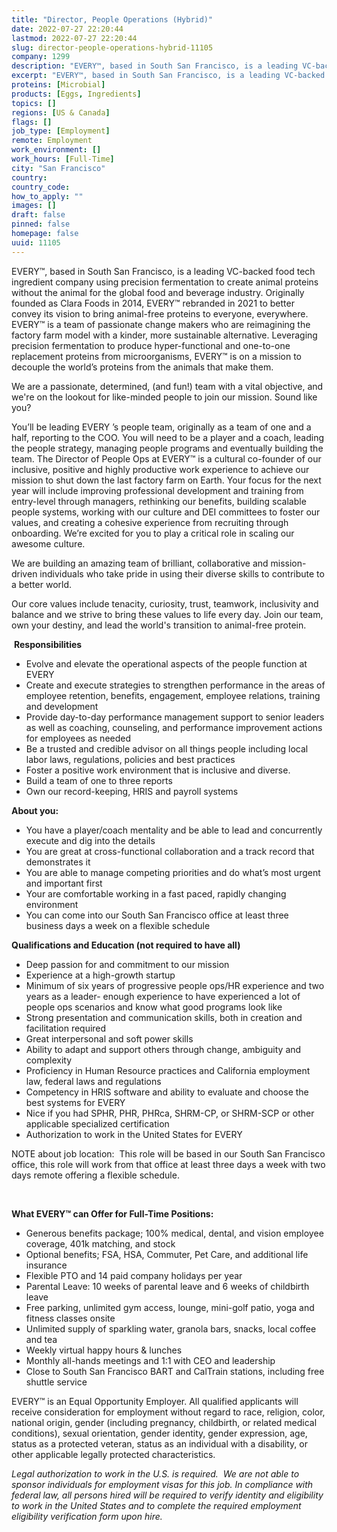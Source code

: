 ```yaml
---
title: "Director, People Operations (Hybrid)"
date: 2022-07-27 22:20:44
lastmod: 2022-07-27 22:20:44
slug: director-people-operations-hybrid-11105
company: 1299
description: "EVERY™, based in South San Francisco, is a leading VC-backed food tech ingredient company using precision fermentation to create animal proteins without the animal for the global food and beverage industry. Originally founded as Clara Foods in 2014, EVERY™ rebranded in 2021 to better convey its vision to bring animal-free proteins to everyone, everywhere. EVERY™ is a team of passionate change makers who are reimagining the factory farm model with a kinder, more sustainable alternative."
excerpt: "EVERY™, based in South San Francisco, is a leading VC-backed food tech ingredient company using precision fermentation to create animal proteins without the animal for the global food and beverage industry. Originally founded as Clara Foods in 2014, EVERY™ rebranded in 2021 to better convey its vision to bring animal-free proteins to everyone, everywhere. EVERY™ is a team of passionate change makers who are reimagining the factory farm model with a kinder, more sustainable alternative."
proteins: [Microbial]
products: [Eggs, Ingredients]
topics: []
regions: [US & Canada]
flags: []
job_type: [Employment]
remote: Employment
work_environment: []
work_hours: [Full-Time]
city: "San Francisco"
country: 
country_code: 
how_to_apply: ""
images: []
draft: false
pinned: false
homepage: false
uuid: 11105
---
```

<p>EVERY™, based in South San Francisco, is a leading VC-backed food tech ingredient company using precision fermentation to create animal proteins without the animal for the global food and beverage industry. Originally founded as Clara Foods in 2014, EVERY™ rebranded in 2021 to better convey its vision to bring animal-free proteins to everyone, everywhere. EVERY™ is a team of passionate change makers who are reimagining the factory farm model with a kinder, more sustainable alternative. Leveraging precision fermentation to produce hyper-functional and one-to-one replacement proteins from microorganisms, EVERY™ is on a mission to decouple the world’s proteins from the animals that make them.</p>
<p>We are a passionate, determined, (and fun!) team with a vital objective, and we're on the lookout for like-minded people to join our mission. Sound like you?</p>
<p>You’ll be leading EVERY ’s people team, originally as a team of one and a half, reporting to the COO. You will need to be a player and a coach, leading the people strategy, managing people programs and eventually building the team. The Director of People Ops at EVERY™ is a cultural co-founder of our inclusive, positive and highly productive work experience to achieve our mission to shut down the last factory farm on Earth. Your focus for the next year will include improving professional development and training from entry-level through managers, rethinking our benefits, building scalable people systems, working with our culture and DEI committees to foster our values, and creating a cohesive experience from recruiting through onboarding. We’re excited for you to play a critical role in scaling our awesome culture. </p>
<p>We are building an amazing team of brilliant, collaborative and mission-driven individuals who take pride in using their diverse skills to contribute to a better world.</p>
<p>Our core values include tenacity, curiosity, trust, teamwork, inclusivity and balance and we strive to bring these values to life every day. Join our team, own your destiny, and lead the world's transition to animal-free protein.</p>
<p> <strong>Responsibilities</strong></p>
<ul>
<li>Evolve and elevate the operational aspects of the people function at EVERY  </li>
<li>Create and execute strategies to strengthen performance in the areas of employee retention, benefits, engagement, employee relations, training and development</li>
<li>Provide day-to-day performance management support to senior leaders as well as coaching, counseling, and performance improvement actions for employees as needed</li>
<li>Be a trusted and credible advisor on all things people including local labor laws, regulations, policies and best practices  </li>
<li>Foster a positive work environment that is inclusive and diverse. </li>
<li>Build a team of one to three reports </li>
<li>Own our record-keeping, HRIS and payroll systems</li>
</ul>
<p><strong>About you:</strong></p>
<ul>
<li>You have a player/coach mentality and be able to lead and concurrently execute and dig into the details</li>
<li>You are great at cross-functional collaboration and a track record that demonstrates it </li>
<li>You are able to manage competing priorities and do what’s most urgent and important first</li>
<li>Your are comfortable working in a fast paced, rapidly changing environment </li>
<li>You can come into our South San Francisco office at least three business days a week on a flexible schedule </li>
</ul>
<p><strong>Qualifications and Education (not required to have all) </strong></p>
<ul>
<li>Deep passion for and commitment to our mission</li>
<li>Experience at a high-growth startup</li>
<li>Minimum of six years of progressive people ops/HR experience and two years as a leader- enough experience to have experienced a lot of people ops scenarios and know what good programs look like </li>
<li>Strong presentation and communication skills, both in creation and facilitation required</li>
<li>Great interpersonal and soft power skills </li>
<li>Ability to adapt and support others through change, ambiguity and complexity</li>
<li>Proficiency in Human Resource practices and California employment law, federal laws and regulations</li>
<li>Competency in HRIS software and ability to evaluate and choose the best systems for EVERY</li>
<li>Nice if you had SPHR, PHR, PHRca, SHRM-CP, or SHRM-SCP or other applicable specialized certification</li>
<li>Authorization to work in the United States for EVERY</li>
</ul>
<p>NOTE about job location:  This role will be based in our South San Francisco office, this role will work from that office at least three days a week with two days remote offering a flexible schedule.</p>
<p> </p>
<p><strong>What EVERY™ can Offer for Full-Time Positions:</strong></p>
<ul>
<li>Generous benefits package; 100% medical, dental, and vision employee coverage, 401k matching, and stock</li>
<li>Optional benefits; FSA, HSA, Commuter, Pet Care, and additional life insurance</li>
<li>Flexible PTO and 14 paid company holidays per year</li>
<li>Parental Leave: 10 weeks of parental leave and 6 weeks of childbirth leave</li>
<li>Free parking, unlimited gym access, lounge, mini-golf patio, yoga and fitness classes onsite</li>
<li>Unlimited supply of sparkling water, granola bars, snacks, local coffee and tea</li>
<li>Weekly virtual happy hours & lunches</li>
<li>Monthly all-hands meetings and 1:1 with CEO and leadership</li>
<li>Close to South San Francisco BART and CalTrain stations, including free shuttle service</li>
</ul>
<p>EVERY™ is an Equal Opportunity Employer. All qualified applicants will receive consideration for employment without regard to race, religion, color, national origin, gender (including pregnancy, childbirth, or related medical conditions), sexual orientation, gender identity, gender expression, age, status as a protected veteran, status as an individual with a disability, or other applicable legally protected characteristics.</p>
<p><em>Legal authorization to work in the U.S. is required.  We are not able to sponsor individuals for employment visas for this job. </em><em>In compliance with federal law, all persons hired will be required to verify identity and eligibility to work in the United States and to complete the required employment eligibility verification form upon hire.</em></p>

